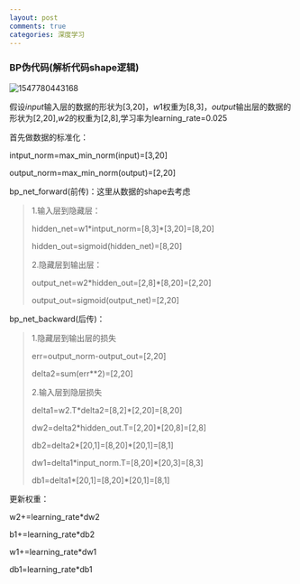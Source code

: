 ```yaml
---
layout: post
comments: true
categories: 深度学习
---
```

<script type="text/x-mathjax-config">
  MathJax.Hub.Config({
    tex2jax: {
      skipTags: ['script', 'noscript', 'style', 'textarea', 'pre'],
      inlineMath: [['$','$']]
    }
  });
</script>
<script src='https://cdnjs.cloudflare.com/ajax/libs/mathjax/2.7.5/latest.js?config=TeX-MML-AM_CHTML' async></script>

### BP伪代码(解析代码shape逻辑)

![1547780443168](C:\Users\Fred\AppData\Roaming\Typora\typora-user-images\1547780443168.png)

假设$input$输入层的数据的形状为[3,20]，$w1$权重为[8,3]，$output$输出层的数据的形状为[2,20],$w2​$的权重为[2,8],学习率为learning_rate=0.025

首先做数据的标准化：

intput_norm=max_min_norm(input)=[3,20]

output_norm=max_min_norm(output)=[2,20]

bp_net_forward(前传)：这里从数据的shape去考虑

>1.输入层到隐藏层：
>
>hidden_net=w1*intput_norm=[8,3]\*[3,20]=[8,20]
>
>hidden_out=sigmoid(hidden_net)=[8,20]
>
>2.隐藏层到输出层：
>
>output_net=w2\*hidden_out=[2,8]\*[8,20]=[2,20]
>
>output_out=sigmoid(output_net)=[2,20]

bp_net_backward(后传)：

>1.隐藏层到输出层的损失
>
>err=output_norm-output_out=[2,20]
>
>delta2=sum(err**2)=[2,20]
>
>2.输入层到隐层损失
>
>delta1=w2.T*delta2=[8,2]\*[2,20]=[8,20]
>
>dw2=delta2*hidden_out.T=[2,20]\*[20,8]=[2,8]
>
>db2=delta2*[20,1]=[8,20]\*[20,1]=[8,1]
>
>dw1=delta1*input_norm.T=[8,20]\*[20,3]=[8,3]
>
>db1=delta1\*[20,1]=[8,20]\*[20,1]=[8,1]

更新权重：

w2+=learning_rate*dw2

b1+=learning_rate*db2

w1+=learning_rate*dw1

db1=learning_rate*db1

























